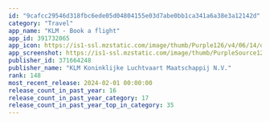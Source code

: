```yaml
---
id: "9cafcc29546d318fbc6ede05d04804155e03d7abe0bb1ca341a6a38e3a12142d"
category: "Travel"
app_name: "KLM - Book a flight"
app_id: 391732065
app_icon: https://is1-ssl.mzstatic.com/image/thumb/Purple126/v4/06/14/d2/0614d299-3328-8b12-0b88-f27dcfcda229/AppIcon-0-0-1x_U007emarketing-0-7-0-0-85-220.jpeg/1024x1024bb.png
app_screenshot: https://is1-ssl.mzstatic.com/image/thumb/PurpleSource122/v4/99/ba/bb/99babbf4-853c-5465-7a3c-2f96108afe5b/f8031c67-db10-49ef-a202-7b82f608159c_EN1_EBT.png/1284x2778bb.png
publisher_id: 371664248
publisher_name: "KLM Koninklijke Luchtvaart Maatschappij N.V."
rank: 148
most_recent_release: 2024-02-01 00:00:00
release_count_in_past_year: 16
release_count_in_past_year_category: 17
release_count_in_past_year_top_in_category: 35
---
```

